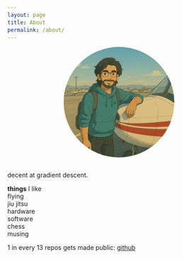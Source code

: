 ```yaml
---
layout: page
title: About
permalink: /about/
---
```


<img src="me.png" alt="Profile Picture" class="profile-pic" style="display: block; margin: 0 auto; max-width: 250px; border-radius: 50%;">  

<br>

decent at gradient descent. 

**things** I like  
flying  
jiu jitsu  
hardware  
software  
chess  
musing  

1 in every 13 repos gets made public: [github](https://github.com/parthh01)

